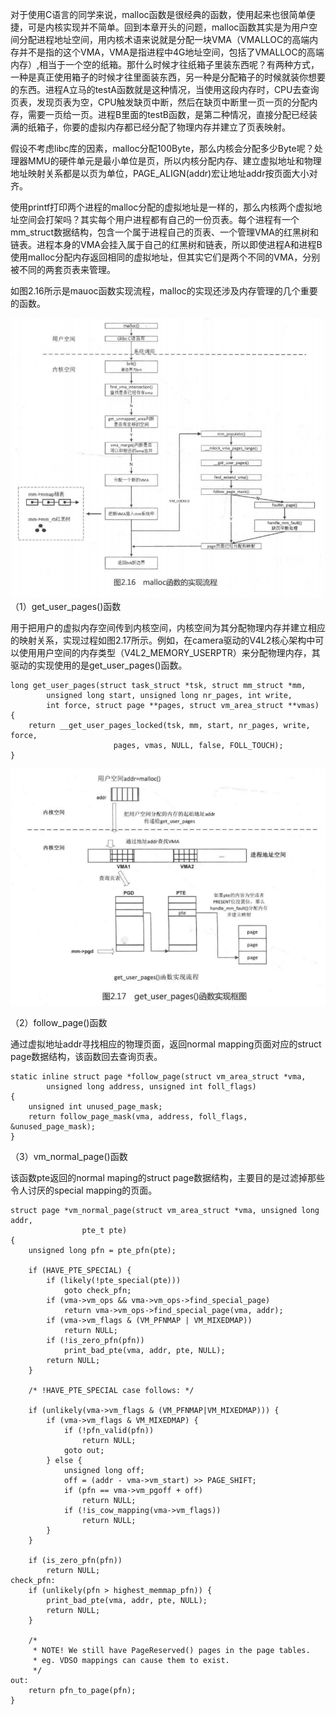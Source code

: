 对于使用C语言的同学来说，malloc函数是很经典的函数，使用起来也很简单便捷，可是内核实现并不简单。回到本章开头的问题，malloc函数其实是为用户空间分配进程地址空间，用内核术语来说就是分配一块VMA（VMALLOC的高端内存并不是指的这个VMA，VMA是指进程中4G地址空间，包括了VMALLOC的高端内存）,相当于一个空的纸箱。那什么时候才往纸箱子里装东西呢？有两种方式，一种是真正使用箱子的时候才往里面装东西，另一种是分配箱子的时候就装你想要的东西。进程A立马的testA函数就是这种情况，当使用这段内存时，CPU去查询页表，发现页表为空，CPU触发缺页中断，然后在缺页中断里一页一页的分配内存，需要一页给一页。进程B里面的testB函数，是第二种情况，直接分配已经装满的纸箱子，你要的虚拟内存都已经分配了物理内存并建立了页表映射。

假设不考虑libc库的因素，malloc分配100Byte，那么内核会分配多少Byte呢？处理器MMU的硬件单元是最小单位是页，所以内核分配内存、建立虚拟地址和物理地址映射关系都是以页为单位，PAGE_ALIGN(addr)宏让地址addr按页面大小对齐。

使用printf打印两个进程的malloc分配的虚拟地址是一样的，那么内核两个虚拟地址空间会打架吗？其实每个用户进程都有自己的一份页表。每个进程有一个mm_struct数据结构，包含一个属于进程自己的页表、一个管理VMA的红黑树和链表。进程本身的VMA会挂入属于自己的红黑树和链表，所以即使进程A和进程B使用malloc分配内存返回相同的虚拟地址，但其实它们是两个不同的VMA，分别被不同的两套页表来管理。

如图2.16所示是mauoc函数实现流程，malloc的实现还涉及内存管理的几个重要的函数。

![malloc实现流程](picture/malloc实现流程.png)（1）get_user_pages()函数

用于把用户的虚拟内存空间传到内核空间，内核空间为其分配物理内存并建立相应的映射关系，实现过程如图2.17所示。例如，在camera驱动的V4L2核心架构中可以使用用户空间的内存类型（V4L2_MEMORY_USERPTR）来分配物理内存，其驱动的实现使用的是get_user_pages()函数。

```
long get_user_pages(struct task_struct *tsk, struct mm_struct *mm,
		unsigned long start, unsigned long nr_pages, int write,
		int force, struct page **pages, struct vm_area_struct **vmas)
{
	return __get_user_pages_locked(tsk, mm, start, nr_pages, write, force,
				       pages, vmas, NULL, false, FOLL_TOUCH);
}
```

![get_user_pages()函数实现框图](picture/get_user_pages()函数实现框图.png)

（2）follow_page()函数

通过虚拟地址addr寻找相应的物理页面，返回normal mapping页面对应的struct page数据结构，该函数回去查询页表。

```
static inline struct page *follow_page(struct vm_area_struct *vma,
		unsigned long address, unsigned int foll_flags)
{
	unsigned int unused_page_mask;
	return follow_page_mask(vma, address, foll_flags, &unused_page_mask);
}
```

（3）vm_normal_page()函数

该函数pte返回的normal maping的struct page数据结构，主要目的是过滤掉那些令人讨厌的special mapping的页面。

```
struct page *vm_normal_page(struct vm_area_struct *vma, unsigned long addr,
				pte_t pte)
{
	unsigned long pfn = pte_pfn(pte);

	if (HAVE_PTE_SPECIAL) {
		if (likely(!pte_special(pte)))
			goto check_pfn;
		if (vma->vm_ops && vma->vm_ops->find_special_page)
			return vma->vm_ops->find_special_page(vma, addr);
		if (vma->vm_flags & (VM_PFNMAP | VM_MIXEDMAP))
			return NULL;
		if (!is_zero_pfn(pfn))
			print_bad_pte(vma, addr, pte, NULL);
		return NULL;
	}

	/* !HAVE_PTE_SPECIAL case follows: */

	if (unlikely(vma->vm_flags & (VM_PFNMAP|VM_MIXEDMAP))) {
		if (vma->vm_flags & VM_MIXEDMAP) {
			if (!pfn_valid(pfn))
				return NULL;
			goto out;
		} else {
			unsigned long off;
			off = (addr - vma->vm_start) >> PAGE_SHIFT;
			if (pfn == vma->vm_pgoff + off)
				return NULL;
			if (!is_cow_mapping(vma->vm_flags))
				return NULL;
		}
	}

	if (is_zero_pfn(pfn))
		return NULL;
check_pfn:
	if (unlikely(pfn > highest_memmap_pfn)) {
		print_bad_pte(vma, addr, pte, NULL);
		return NULL;
	}

	/*
	 * NOTE! We still have PageReserved() pages in the page tables.
	 * eg. VDSO mappings can cause them to exist.
	 */
out:
	return pfn_to_page(pfn);
}
```

